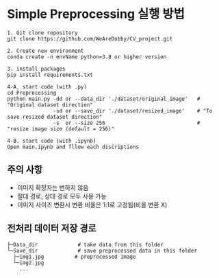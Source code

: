 # Simple Preprocessing 실행 방법 
```
1. Git clone repository
git clone https://github.com/WeAreDobby/CV_project.git

2. Create new environment
conda create -n envName python=3.8 or higher version

3. install packages
pip install requirements.txt

4-A. start code (with .py)
cd Preprocessing
python main.py -dd or --data_dir './dataset/original_image'   # "Original dataset direction"
               -sd or --save_dir './dataset/resized_image'    # "To save resized dataset direction"
               -s  or --size 256                              # "resize image size (default = 256)"

4-B. start code (with .ipynb)
Open main.ipynb and fllow each discriptions
```
  ## 주의 사항
  - 이미지 확장자는 변하지 않음
  - 절대 경로, 상대 경로 모두 사용 가능
  - 이미지 사이즈 변환시 변환 비율은 1:1로 고정됨(비율 변환 X)
  ## 전처리 데이터 저장 경로
  ```
 ├─Data_dir             # take data from this folder
 └─Save_dir             # save preprocessed data in this folder
    ├─img1.jpg          # preprocessed image
    └─img2.jpg
      ...
 ```
